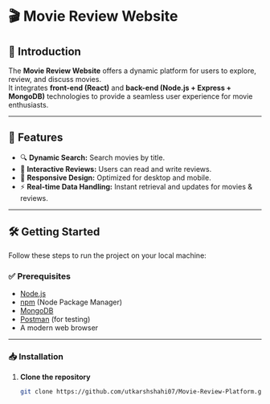 # 🎬 Movie Review Website

## 📌 Introduction
The **Movie Review Website** offers a dynamic platform for users to explore, review, and discuss movies.  
It integrates **front-end (React)** and **back-end (Node.js + Express + MongoDB)** technologies to provide a seamless user experience for movie enthusiasts.

---

## 🚀 Features
- 🔍 **Dynamic Search:** Search movies by title.  
- 📝 **Interactive Reviews:** Users can read and write reviews.  
- 📱 **Responsive Design:** Optimized for desktop and mobile.  
- ⚡ **Real-time Data Handling:** Instant retrieval and updates for movies & reviews.  

---

## 🛠️ Getting Started
Follow these steps to run the project on your local machine:

### ✅ Prerequisites
- [Node.js](https://nodejs.org/)  
- [npm](https://www.npmjs.com/) (Node Package Manager)  
- [MongoDB](https://www.mongodb.com/)  
- [Postman](https://www.postman.com/) (for testing)  
- A modern web browser  

---

### 📥 Installation

1. **Clone the repository**
   ```bash
   git clone https://github.com/utkarshshahi07/Movie-Review-Platform.git

